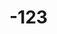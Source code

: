 # -123
<DOCTYPE html>
<html lang= "en">
<head>
 <title>ROADSPIN WORRIORS/<title>
</head>
  <body>
<div class = "container fluid">
<div class = "header">
 <h1>ROADSPIN WORRIORS</h1>
 <h2>CYCLING CLAN</h2>
 </div>
</div>
   <footer = "footer">
    <div ="container">
     <div ="icons">
<a href="mail to :otienod172@gmail.com">
<i class ="fa fa envelopes" title email:email>
